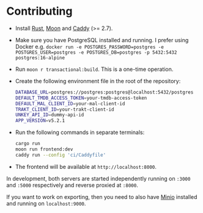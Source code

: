 # Contributing

- Install [Rust](https://www.rust-lang.org), [Moon](https://moonrepo.dev) and
  [Caddy](https://caddyserver.com/) (>= 2.7).
- Make sure you have PostgreSQL installed and running. I prefer using Docker e.g.
`docker run -e POSTGRES_PASSWORD=postgres -e POSTGRES_USER=postgres -e POSTGRES_DB=postgres -p 5432:5432 postgres:16-alpine`
- Run `moon r transactional:build`. This is a one-time operation.
- Create the following environment file in the root of the repository:

  ```bash title=".env"
  DATABASE_URL=postgres://postgres:postgres@localhost:5432/postgres
  DEFAULT_TMDB_ACCESS_TOKEN=your-tmdb-access-token
  DEFAULT_MAL_CLIENT_ID=your-mal-client-id
  TRAKT_CLIENT_ID=your-trakt-client-id
  UNKEY_API_ID=dummy-api-id
  APP_VERSION=v5.2.1
  ```

- Run the following commands in separate terminals:

  ```bash
  cargo run
  moon run frontend:dev
  caddy run --config 'ci/Caddyfile'
  ```

- The frontend will be available at `http://localhost:8000`.

In development, both servers are started independently running on `:3000` and `:5000`
respectively and reverse proxied at `:8000`.

If you want to work on exporting, then you need to also have [Minio](https://min.io/)
installed and running on `localhost:9000`.
